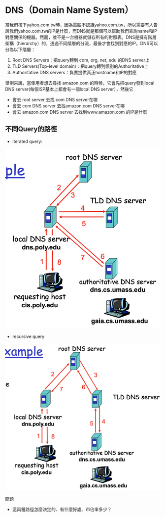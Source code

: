 # DNS（Domain Name System）

當我們按下yahoo.com.tw時，因為電腦不認識yahoo.com.tw，所以需要有人告訴我們yahoo.com.tw的IP是什麼，而DNS就是那個可以幫助我們查詢name和IP對應關係的機器。然而，並不是一台機器就儲存所有的對照表。DNS是擁有階層架構（hierarchy）的，透過不同階層的分流，最後才會找到對應的IP。DNS可以分為以下階層：

1. Root DNS Servers：把query轉到 com, org, net, edu 的DNS server上
2. TLD Servers(Top-level domain)：把query轉到個別的Authoritative上
3. Authoritative DNS servers：負責提供真正hostname和IP的對應

舉例來說，當使用者想去尋找 amazon.com 的時候，它會先把query發到local DNS server(每個ISP基本上都會有一個local DNS server），然後它
- 會去 root server 去找 com DNS server在哪
- 會去 com DNS server 去找amazon.com DNS server在哪
- 會去 amazon.com DNS server 去找到www.amazon.com 的IP是什麼

## 不同Query的路徑

- iterated query:

![RelationShip](./圖片/iteratedQuery.png)


- recursive query

![RelationShip](./圖片/recursiveQuery.png)


問題
- 這兩種路徑怎麼決定的、有什麼好處、市佔率多少？